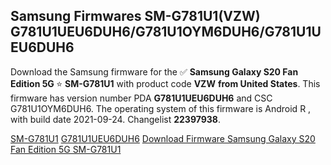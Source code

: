 <h2>Samsung Firmwares SM-G781U1(VZW) G781U1UEU6DUH6/G781U1OYM6DUH6/G781U1UEU6DUH6</h2>
Download the Samsung firmware for the ✅ <strong>Samsung Galaxy S20 Fan Edition 5G </strong> ⭐ <strong>SM-G781U1</strong> with product code <strong>VZW</strong> <strong> from United States</strong>. This firmware has version number PDA <strong>G781U1UEU6DUH6</strong> and CSC G781U1OYM6DUH6. The operating system of this firmware is Android R , with build date 2021-09-24. Changelist <strong>22397938</strong>.


[SM-G781U1](https://samfirm.shop/samsung/model/SM-G781U1)
[G781U1UEU6DUH6](https://samfirm.shop/samsung/pda/G781U1UEU6DUH6)
[Download Firmware Samsung Galaxy S20 Fan Edition 5G SM-G781U1](https://samfirm.shop/samsung/firmware/459403)
